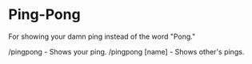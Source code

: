 # Ping-Pong

For showing your damn ping instead of the word "Pong."

/pingpong - Shows your ping.
/pingpong [name] - Shows other's pings.
